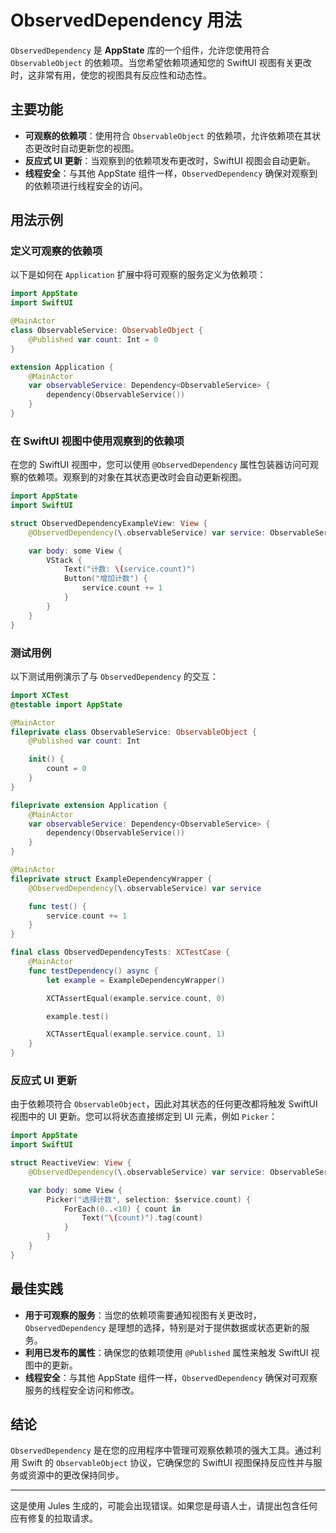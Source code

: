 # ObservedDependency 用法

`ObservedDependency` 是 **AppState** 库的一个组件，允许您使用符合 `ObservableObject` 的依赖项。当您希望依赖项通知您的 SwiftUI 视图有关更改时，这非常有用，使您的视图具有反应性和动态性。

## 主要功能

- **可观察的依赖项**：使用符合 `ObservableObject` 的依赖项，允许依赖项在其状态更改时自动更新您的视图。
- **反应式 UI 更新**：当观察到的依赖项发布更改时，SwiftUI 视图会自动更新。
- **线程安全**：与其他 AppState 组件一样，`ObservedDependency` 确保对观察到的依赖项进行线程安全的访问。

## 用法示例

### 定义可观察的依赖项

以下是如何在 `Application` 扩展中将可观察的服务定义为依赖项：

```swift
import AppState
import SwiftUI

@MainActor
class ObservableService: ObservableObject {
    @Published var count: Int = 0
}

extension Application {
    @MainActor
    var observableService: Dependency<ObservableService> {
        dependency(ObservableService())
    }
}
```

### 在 SwiftUI 视图中使用观察到的依赖项

在您的 SwiftUI 视图中，您可以使用 `@ObservedDependency` 属性包装器访问可观察的依赖项。观察到的对象在其状态更改时会自动更新视图。

```swift
import AppState
import SwiftUI

struct ObservedDependencyExampleView: View {
    @ObservedDependency(\.observableService) var service: ObservableService

    var body: some View {
        VStack {
            Text("计数: \(service.count)")
            Button("增加计数") {
                service.count += 1
            }
        }
    }
}
```

### 测试用例

以下测试用例演示了与 `ObservedDependency` 的交互：

```swift
import XCTest
@testable import AppState

@MainActor
fileprivate class ObservableService: ObservableObject {
    @Published var count: Int

    init() {
        count = 0
    }
}

fileprivate extension Application {
    @MainActor
    var observableService: Dependency<ObservableService> {
        dependency(ObservableService())
    }
}

@MainActor
fileprivate struct ExampleDependencyWrapper {
    @ObservedDependency(\.observableService) var service

    func test() {
        service.count += 1
    }
}

final class ObservedDependencyTests: XCTestCase {
    @MainActor
    func testDependency() async {
        let example = ExampleDependencyWrapper()

        XCTAssertEqual(example.service.count, 0)

        example.test()

        XCTAssertEqual(example.service.count, 1)
    }
}
```

### 反应式 UI 更新

由于依赖项符合 `ObservableObject`，因此对其状态的任何更改都将触发 SwiftUI 视图中的 UI 更新。您可以将状态直接绑定到 UI 元素，例如 `Picker`：

```swift
import AppState
import SwiftUI

struct ReactiveView: View {
    @ObservedDependency(\.observableService) var service: ObservableService

    var body: some View {
        Picker("选择计数", selection: $service.count) {
            ForEach(0..<10) { count in
                Text("\(count)").tag(count)
            }
        }
    }
}
```

## 最佳实践

- **用于可观察的服务**：当您的依赖项需要通知视图有关更改时，`ObservedDependency` 是理想的选择，特别是对于提供数据或状态更新的服务。
- **利用已发布的属性**：确保您的依赖项使用 `@Published` 属性来触发 SwiftUI 视图中的更新。
- **线程安全**：与其他 AppState 组件一样，`ObservedDependency` 确保对可观察服务的线程安全访问和修改。

## 结论

`ObservedDependency` 是在您的应用程序中管理可观察依赖项的强大工具。通过利用 Swift 的 `ObservableObject` 协议，它确保您的 SwiftUI 视图保持反应性并与服务或资源中的更改保持同步。

---
这是使用 Jules 生成的，可能会出现错误。如果您是母语人士，请提出包含任何应有修复的拉取请求。
